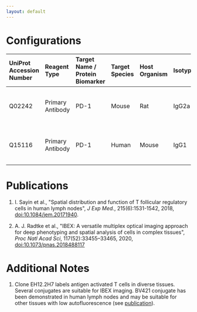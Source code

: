 ```yaml
---
layout: default
---
```


# Configurations

| UniProt Accession Number   | Reagent Type     | Target Name / Protein Biomarker   | Target Species   | Host Organism   | Isotype   | Clonality   | Vendor    |   Catalog Number | Conjugate   | RRID        | Availability   | Method                 | Tissue Preservation               | Target Tissue   | Tissue State   | Detergent         | Antigen Retrieval Conditions   | Dye Inactivation Conditions      | Recommend   | Agree                                    | Disagree   | Contributor         | Notes       |
|:---------------------------|:-----------------|:----------------------------------|:-----------------|:----------------|:----------|:------------|:----------|-----------------:|:------------|:------------|:---------------|:-----------------------|:----------------------------------|:----------------|:---------------|:------------------|:-------------------------------|:---------------------------------|:------------|:-----------------------------------------|:-----------|:--------------------|:------------|
| Q02242                     | Primary Antibody | PD-1                              | Mouse            | Rat             | IgG2a     | 29F.1.A12   | BioLegend |           135218 | BV421       | AB_2561447  | Stock          | IBEX2D Manual          | 1:4 Cytofix/Cytoperm Fixed Frozen | Lymph Node      | NA             | 0.3% Triton-X-100 | NA                             | 1 mg/ml LiBH4 15 minutes + light | Yes         | [0000-0003-4379-8967](https://orcid.org/0000-0003-4379-8967) [[2](#publications)] | NA         | [0000-0003-4379-8967](https://orcid.org/0000-0003-4379-8967) |             |
| Q15116                     | Primary Antibody | PD-1                              | Human            | Mouse           | IgG1      | EH12.2H7    | BioLegend |           329920 | BV421       | AB_10960742 | Stock          | Multiplexed 2D Imaging | 1:4 Cytofix/Cytoperm Fixed Frozen | Lymph Node      | NA             | 0.3% Triton-X-100 | NA                             | NA                               | Yes         | [0000-0003-4379-8967](https://orcid.org/0000-0003-4379-8967) [[1](#publications)] | NA         | [0000-0003-4379-8967](https://orcid.org/0000-0003-4379-8967) | [1](#notes) |

# Publications

<a name="publications"></a>
1. I. Sayin et al., "Spatial distribution and function of T follicular regulatory cells in human lymph nodes", *J Exp Med.*, 215(6):1531-1542, 2018, [doi:10.1084/jem.20171940](https://doi.org/10.1084/jem.20171940).

2. A. J. Radtke et al., "IBEX: A versatile multiplex optical imaging approach for deep phenotyping and spatial analysis of cells in complex tissues", *Proc Natl Acad Sci*, 117(52):33455–33465, 2020, [doi:10.1073/pnas.2018488117](https://doi.org/10.1073/pnas.2018488117)


# Additional Notes

<a name="notes"></a>
1. Clone EH12.2H7 labels antigen activated T cells in diverse tissues. Several conjugates are suitable for IBEX imaging. BV421 conjugate has been demonstrated in human lymph nodes and may be suitable for other tissues with low autofluorescence (see [publication](https://doi.org/10.1084/jem.20171940)).
